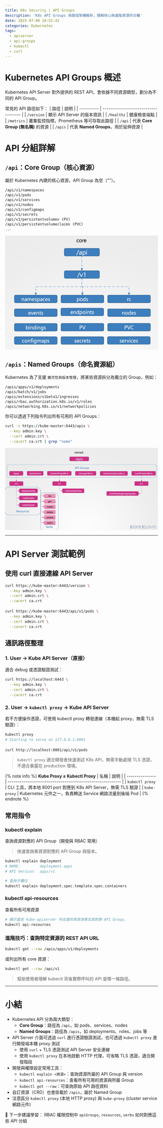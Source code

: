 ```yaml
---
title: K8s Security | API Groups
description: 'K8s API Groups 與路徑架構解析，理解核心與進階資源的分離'
date: 2025-07-08 10:52:42
categories: Kubernetes
tags:
  - apiserver
  - api-groups
  - kubectl
  - curl
---
```


# Kubernetes API Groups 概述
Kubernetes API Server 對外提供的 REST API，會依據不同資源類型，劃分為不同的 API Group。

常見的 API 路徑如下：
| 路徑         | 說明                                |
| ---------- | ------------------------------------ |
| `/version` | 顯示 API Server 的版本資訊             |
| `/healthz` | 健康檢查端點                           |
| `/metrics` | 叢集監控指標，Prometheus 等可存取此路徑   |
| `/api`     | 代表 **Core Group (無名稱)** 的資源     |
| `/apis`    | 代表 **Named Groups**，用於延伸資源     |

# API 分組詳解

## `/api`：Core Group（核心資源）
屬於 Kubernetes 內建的核心資源，API Group 為空（""）。
```
/api/v1/namespaces
/api/v1/pods
/api/v1/services
/api/v1/nodes
/api/v1/configmaps
/api/v1/secrets
/api/v1/persistentvolumes (PV)
/api/v1/persistentvolumeclaims (PVC)
...
```
![](K8s-Security-API-Groups/core_group.jpg)

## `/apis`：Named Groups（命名資源組）
Kubernetes 為了支援 `擴充性與版本管理`，將某些資源拆分為獨立的 Group，例如：
```
/apis/apps/v1/deployments
/apis/batch/v1/jobs
/apis/extensions/v1beta1/ingresses
/apis/rbac.authorization.k8s.io/v1/roles
/apis/networking.k8s.io/v1/networkpolicies
```

你可以透過下列指令列出所有可用的 API Groups：
```bash
curl -s https://kube-master:6443/apis \
  --key admin.key \
  --cert admin.crt \
  --cacert ca.crt | grep "name"
```
![](K8s-Security-API-Groups/named_group.jpg)

---
# API Server 測試範例

## 使用 curl 直接連線 API Server
```bash
curl https://kube-master:6443/version \
  --key admin.key \
  --cert admin.crt \
  --cacert ca.crt

curl https://kube-master:6443/api/v1/pods \
  --key admin.key \
  --cert admin.crt \
  --cacert ca.crt
```

## 通訊路徑整理

### 1. User → Kube API Server（直接）
適合 debug 或憑證驗證測試：
```bash
curl https://localhost:6443 \
  --key admin.key \
  --cert admin.crt \
  --cacert ca.crt
```

### 2. User → `kubectl proxy` → Kube API Server
若不方便操作憑證，可使用 kubectl proxy 轉發連線（本機起 proxy，無需 TLS 驗證）：
```bash
kubectl proxy
# Starting to serve on 127.0.0.1:8001

curl http://localhost:8001/api/v1/pods
```
> `kubectl proxy` 適合開發者快速測試 K8s API，無需手動處理 TLS 憑證，不適合暴露在 production 環境。

{% note info %}
**Kube Proxy ≠ Kubectl Proxy**
| 名稱              | 說明                                                      |
| --------------- | ---------------------------------------------------------- |
| `kubectl proxy` | CLI 工具，將本地 8001 port 對應到 K8s API Server，無需 TLS 驗證 |
| `kube-proxy`    | Kubernetes 元件之一，負責轉送 Service 網路流量到後端 Pod         |
{% endnote %}

## 常用指令
### kubectl explain
查詢資源對應的 API Group（開發與 RBAC 常用）
> 快速查詢某資源對應的 API Group 與版本。
```bash
kubectl explain deployment
# NAME:         deployment.apps
# API Version:  apps/v1
```
```bash
# 查詢子欄位
kubectl explain deployment.spec.template.spec.containers
```

### kubectl api-resources
查看所有可用資源
```bash
# 顯示當前 kube-apiserver 所支援的資源清單及其對應 API Group。
kubectl api-resources
```
### 進階技巧：查詢特定資源的 REST API URL
```bash
kubectl get --raw /apis/apps/v1/deployments
```
或列出所有 core 資源：
```bash
kubectl get --raw /api/v1
```
> 幫助使用者理解 kubectl 背後實際呼叫的 API 是哪一條路徑。

---
# 小結
- Kubernetes API 分為兩大類型：
  - **Core Group**：路徑為 `/api`，如 pods、services、nodes
  - **Named Groups**：路徑為 `/apis`，如 deployments、roles、jobs 等
- API Server 介面可透過 `curl` 進行憑證驗證測試，也可透過 `kubectl proxy` 進行開發端本機 proxy 測試
  - 使用 `curl` + TLS 憑證測試 API Server 安全連線
  - 使用 `kubectl proxy` 在本地啟動 HTTP 代理，可省略 TLS 憑證，適合開發階段
- 開發與權限設定常用工具：
  - `kubectl explain <資源>`：查詢資源所屬的 API Group 與 version
  - `kubectl api-resources`：查看所有可用的資源與所屬 Group
  - `kubectl get --raw`：可查詢原始 API 路徑資料
- 自訂資源（CRD）也會掛載於 `/apis`，屬於 Named Group
- 注意區分 `kubectl proxy` (本地 HTTP proxy) 與 `kube-proxy` (cluster service 網路元件)

📌 下一步建議學習：
RBAC 權限控制中 `apiGroups`, `resources`, `verbs` 如何對應這些 API 分組
